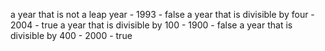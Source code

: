a year that is not a leap year - 1993 - false
a year that is divisible by four - 2004 - true
a year that is divisible by 100 - 1900 - false
a year that is divisible by 400 - 2000 - true
